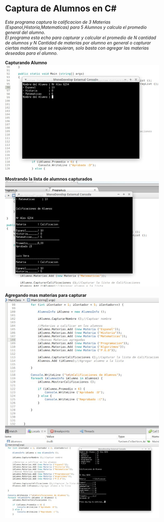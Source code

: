 <h1>Captura de Alumnos en C#</h1>
<i>
<p>
Este programa captura la calificacion de 3 Materias (Espanol,Historia,Matematicas) para 5 Alumnos y calcula el promedio
general del alumno.
<br>
El programa esta echo para capturar y calcular el promedio de N cantidad de alumnos y N Cantidad de materias por alumno en general o capturar ciertas materias que se requieran, solo basta con agregar las materias deseadas para el alumno.
</p>
</i>

<b>Capturando Alumno</b><br>
![alt tag](https://github.com/MrAlex6204/CSharpCodes/blob/master/CapturaDeAlumnos/Images/screen1.jpg)
<br>
<br>
<b>Mostrando la lista de alumnos capturados</b><br>
![alt tag](https://github.com/MrAlex6204/CSharpCodes/blob/master/CapturaDeAlumnos/Images/screen2.jpg)
<br>
<br>
<b>Agregando mas materias para capturar</b><br>
![alt tag](https://github.com/MrAlex6204/CSharpCodes/blob/master/CapturaDeAlumnos/Images/screen3.jpg)
![alt tag](https://github.com/MrAlex6204/CSharpCodes/blob/master/CapturaDeAlumnos/Images/screen4.jpg)


